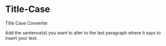 # Title-Case
Title Case Converter

Add the sentence(s) you want to alter to the last paragraph where it says to insert your text. 
